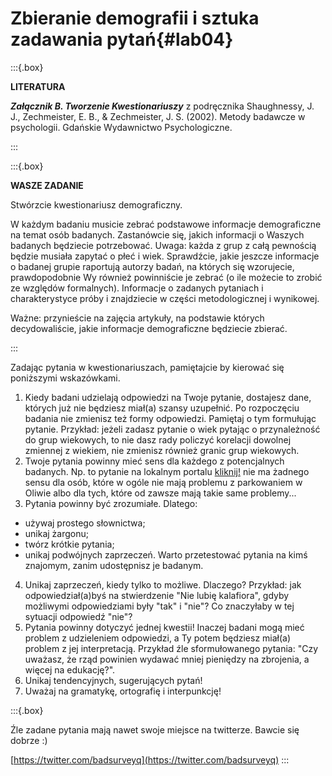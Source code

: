 # Zbieranie demografii i sztuka zadawania pytań{#lab04}

:::{.box}

**LITERATURA**

***Załącznik B. Tworzenie Kwestionariuszy*** z podręcznika Shaughnessy, J. J., Zechmeister, E. B., & Zechmeister, J. S. (2002). Metody badawcze w psychologii. Gdańskie Wydawnictwo Psychologiczne.

:::

:::{.box}

**WASZE ZADANIE**

Stwórzcie kwestionariusz demograficzny.

W każdym badaniu musicie zebrać podstawowe informacje demograficzne na temat osób badanych. Zastanówcie się, jakich informacji o Waszych badanych będziecie potrzebować. Uwaga: każda z grup z całą pewnością będzie musiała zapytać o płeć i wiek. Sprawdźcie, jakie jeszcze informacje o badanej grupie raportują autorzy badań, na których się wzorujecie, prawdopodobnie Wy również powinniście je zebrać (o ile możecie to zrobić ze względów formalnych). Informacje o zadanych pytaniach i charakterystyce próby i znajdziecie w części metodologicznej i wynikowej. 

Ważne: przynieście na zajęcia artykuły, na podstawie których decydowaliście, jakie informacje demograficzne będziecie zbierać.  

:::

Zadając pytania w kwestionariuszach, pamiętajcie by kierować się poniższymi wskazówkami.

1. Kiedy badani udzielają odpowiedzi na Twoje pytanie, dostajesz dane, których już nie będziesz miał(a) szansy uzupełnić. Po rozpoczęciu badania nie zmienisz też formy odpowiedzi. Pamiętaj o tym formułując pytanie. Przykład: jeżeli zadasz pytanie o wiek pytając o przynależność do grup wiekowych, to nie dasz rady policzyć korelacji dowolnej zmiennej z wiekiem, nie zmienisz również granic grup wiekowych.
2. Twoje pytania powinny mieć sens dla każdego z potencjalnych badanych. Np. to pytanie na lokalnym portalu [kliknij!](https://www.trojmiasto.pl/ankiety/Czy-po-przyjezdzie-do-Oliwy-masz-problem-z-parkowaniem-ank59275.html) nie ma żadnego sensu dla osób, które w ogóle nie mają problemu z parkowaniem w Oliwie albo dla tych, które od zawsze mają takie same problemy...
3. Pytania powinny być zrozumiałe. Dlatego:
  - używaj prostego słownictwa;
  - unikaj żargonu; 
  - twórz krótkie pytania;
  - unikaj podwójnych zaprzeczeń.
Warto przetestować pytania na kimś znajomym, zanim udostępnisz je badanym.
4. Unikaj zaprzeczeń, kiedy tylko to możliwe. Dlaczego? Przykład: jak odpowiedział(a)byś na stwierdzenie "Nie lubię kalafiora", gdyby możliwymi odpowiedziami były "tak" i "nie"? Co znaczyłaby w tej sytuacji odpowiedź "nie"?
5. Pytania powinny dotyczyć jednej kwestii! Inaczej badani mogą mieć problem z udzieleniem odpowiedzi, a Ty potem będziesz miał(a) problem z jej interpretacją. Przykład źle sformułowanego pytania: "Czy uważasz, że rząd powinien wydawać mniej pieniędzy na zbrojenia, a więcej na edukację?".
6. Unikaj tendencyjnych, sugerujących pytań!
7. Uważaj na gramatykę, ortografię i interpunkcję!

:::{.box}

Źle zadane pytania mają nawet swoje miejsce na twitterze. Bawcie się dobrze :)

[https://twitter.com/badsurveyq](https://twitter.com/badsurveyq)
:::